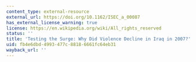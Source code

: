 ```yaml
---
content_type: external-resource
external_url: https://doi.org/10.1162/ISEC_a_00087
has_external_license_warning: true
license: https://en.wikipedia.org/wiki/All_rights_reserved
status: ''
title: 'Testing the Surge: Why Did Violence Decline in Iraq in 2007?'
uid: fb4e6dbd-4993-477c-8818-6661fc64eb31
wayback_url: ''
---
```

